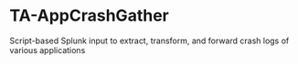 # TA-AppCrashGather
Script-based Splunk input to extract, transform, and forward crash logs of various applications
